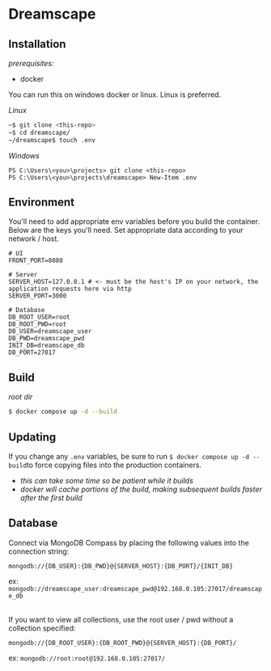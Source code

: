 # Dreamscape

## Installation

_prerequisites:_

- docker

You can run this on windows docker or linux. Linux is preferred.

_Linux_
```bash
~$ git clone <this-repo>
~$ cd dreamscape/
~/dreamscape$ touch .env
```

_Windows_
```
PS C:\Users\<you>\projects> git clone <this-repo>
PS C:\Users\<you>\projects\dreamscape> New-Item .env
```

## Environment

You'll need to add appropriate env variables before you build the container.<br />
Below are the keys you'll need. Set appropriate data according to your network / host.

```dotenv
# UI
FRONT_PORT=8080

# Server
SERVER_HOST=127.0.0.1 # <- must be the host's IP on your network, the application requests here via http
SERVER_PORT=3000

# Database
DB_ROOT_USER=root
DB_ROOT_PWD=root
DB_USER=dreamscape_user
DB_PWD=dreamscape_pwd
INIT_DB=dreamscape_db
DB_PORT=27017
```

## Build

_root dir_

```bash
$ docker compose up -d --build
```

## Updating

If you change any `.env` variables, be sure to run `$ docker compose up -d --build`to force copying files into the
production containers.

- _this can take some time so be patient while it builds_
- _docker will cache portions of the build, making subsequent builds faster after the first build_

## Database

Connect via MongoDB Compass by placing the following values into the connection string:<br />

```
mongodb://{DB_USER}:{DB_PWD}@{SERVER_HOST}:{DB_PORT}/{INIT_DB}
```

ex: `mongodb://dreamscape_user:dreamscape_pwd@192.168.0.105:27017/dreamscape_db`

<br />If you want to view all collections, use the root user / pwd without a collection specified:

```
mongodb://{DB_ROOT_USER}:{DB_ROOT_PWD}@{SERVER_HOST}:{DB_PORT}/
```

ex: `mongodb://root:root@192.168.0.105:27017/`